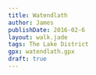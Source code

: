```yaml
---
title: Watendlath
author: James
publishDate: 2016-02-6
layout: walk.jade
tags: The Lake District
gpx: watendlath.gpx
draft: true
---
```



